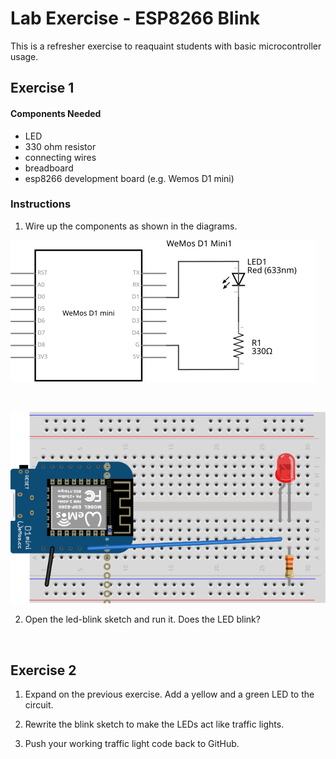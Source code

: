 # Lab Exercise - ESP8266 Blink

This is a refresher exercise to reaquaint students with basic microcontroller usage.

## Exercise 1

#### Components Needed

* LED
* 330 ohm resistor
* connecting wires
* breadboard
* esp8266 development board (e.g. Wemos D1 mini)

### Instructions

1. Wire up the components as shown in the diagrams.

![circuit diagram](assets/esp8266-led-circuit-diagram_schem.svg)

<br />

![breadboard diagram](assets/esp8266-led-circuit-diagram_bb.svg)


2. Open the led-blink sketch and run it. Does the LED blink?

<br>

## Exercise 2

1. Expand on the previous exercise. Add a yellow and a green LED to the circuit.

2. Rewrite the blink sketch to make the LEDs act like traffic lights.

3. Push your working traffic light code back to GitHub.
